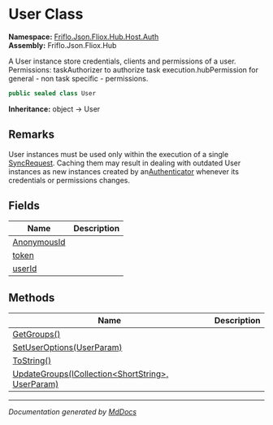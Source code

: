 ﻿<!--  
  <auto-generated>   
    The contents of this file were generated by a tool.  
    Changes to this file may be list if the file is regenerated  
  </auto-generated>   
-->

# User Class

**Namespace:** [Friflo.Json.Fliox.Hub.Host.Auth](../index.md)  
**Assembly:** Friflo.Json.Fliox.Hub

A User instance store credentials, clients and permissions of a user. Permissions: taskAuthorizer to authorize task execution.hubPermission for general \- non task specific \- permissions.

```csharp
public sealed class User
```

**Inheritance:** object → User

## Remarks

User instances must be used only within the execution of a single [SyncRequest](../../../Protocol/SyncRequest/index.md).             Caching them may result in dealing with outdated User instances as new instances created by an[Authenticator](../Authenticator/index.md) whenever its credentials or permissions changes.

## Fields

| Name                                 | Description |
| ------------------------------------ | ----------- |
| [AnonymousId](fields/AnonymousId.md) |             |
| [token](fields/token.md)             |             |
| [userId](fields/userId.md)           |             |

## Methods

| Name                                                                           | Description |
| ------------------------------------------------------------------------------ | ----------- |
| [GetGroups()](methods/GetGroups.md)                                            |             |
| [SetUserOptions(UserParam)](methods/SetUserOptions.md)                         |             |
| [ToString()](methods/ToString.md)                                              |             |
| [UpdateGroups(ICollection\<ShortString\>, UserParam)](methods/UpdateGroups.md) |             |

___

*Documentation generated by [MdDocs](https://github.com/ap0llo/mddocs)*
